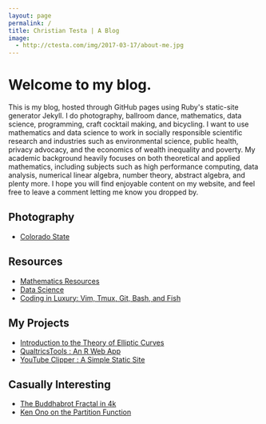 ```yaml
---
layout: page
permalink: /
title: Christian Testa | A Blog
image:
  - http://ctesta.com/img/2017-03-17/about-me.jpg
---
```


# Welcome to my blog.

This is my blog, hosted through GitHub pages using Ruby's static-site generator Jekyll. 
I do photography, ballroom dance, mathematics, data science, programming, 
craft cocktail making, and bicycling. I want to use mathematics and data science to 
work in socially responsible scientific research and industries such as 
environmental science, public health, privacy advocacy, and 
the economics of wealth inequality and poverty. My academic background heavily focuses 
on both theoretical and applied mathematics, including subjects such as high performance 
computing, data analysis, numerical linear algebra, number theory, abstract algebra, and 
plenty more. I hope you will find enjoyable content on my website, and feel free to leave
a comment letting me know you dropped by.

## Photography
- [Colorado State](http://ctesta.com/articles/2016-08/Colorado-State-Photography)

## Resources
- [Mathematics Resources](http://ctesta.com/articles/2017-03/Math-Resources)
- [Data Science](http://ctesta.com/articles/2017-03/Data-Science-Resources)
- [Coding in Luxury: Vim, Tmux, Git, Bash, and Fish](http://ctesta.com/articles/2017-03/Coding-in-Luxury)

## My Projects
- [Introduction to the Theory of Elliptic Curves](http://ctesta.com/articles/2017-03/Introduction-to-Elliptic-Curves)
- [QualtricsTools : An R Web App](http://ctesta.com/articles/2017-03/Qualtrics-Tools)
- [YouTube Clipper : A Simple Static Site](http://ctesta.com/articles/2017-03/YouTube-Clipper)

## Casually Interesting
- [The Buddhabrot Fractal in 4k](http://ctesta.com/articles/2017-03/Buddhabrot.html)
- [Ken Ono on the Partition Function](https://www.youtube.com/watch?v=aj4FozCSg8g)
